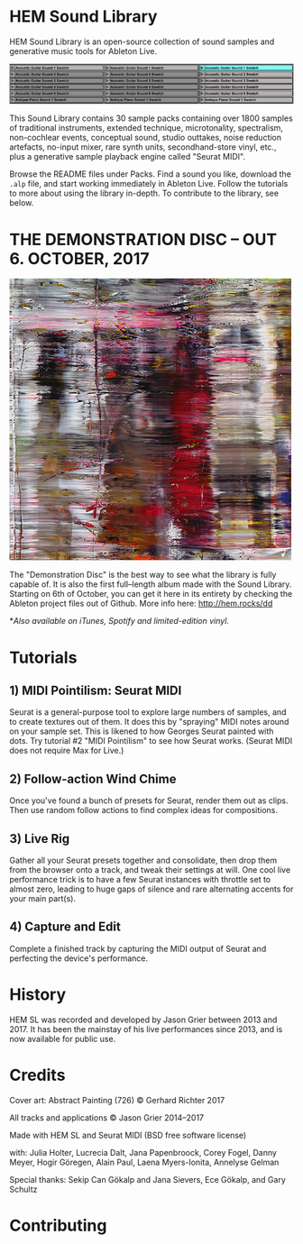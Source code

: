 # HEM Sound Library

HEM Sound Library is an open-source collection of sound samples and generative music tools for Ableton Live.

!["Picture of the wind chime."](Misc/chime-thin.gif "Picture of the wind chime.")

This Sound Library contains 30 sample packs containing over 1800 samples of traditional instruments, extended technique, microtonality, spectralism, non-cochlear events, conceptual sound, studio outtakes, noise reduction artefacts, no-input mixer, rare synth units, secondhand-store vinyl, etc., plus a generative sample playback engine called "Seurat MIDI".

Browse the README files under Packs. Find a sound you like, download the `.alp` file, and start working immediately in Ableton Live. Follow the tutorials to more about using the library in-depth. To contribute to the library, see below.

# THE DEMONSTRATION DISC – OUT 6. OCTOBER, 2017

!["The album cover."](Misc/dd-cover-500.jpg "The album cover.")

The "Demonstration Disc" is the best way to see what the library is fully capable of. It is also the first full–length album made with the Sound Library. Starting on 6th of October, you can get it here in its entirety by checking the Ableton project files out of Github. More info here: http://hem.rocks/dd

\*_Also available on iTunes, Spotify and limited-edition vinyl._

# Tutorials

## 1) MIDI Pointilism: Seurat MIDI

Seurat is a general-purpose tool to explore large numbers of samples, and to create textures out of them. It does this by "spraying" MIDI notes around on your sample set.  This is likened to how Georges Seurat painted with dots. Try tutorial #2 "MIDI Pointilism" to see how Seurat works. (Seurat MIDI does not require Max for Live.)

## 2) Follow-action Wind Chime

Once you've found a bunch of presets for Seurat, render them out as clips. Then use random follow actions to find complex ideas for compositions.

## 3) Live Rig

Gather all your Seurat presets together and consolidate, then drop them from the browser onto a track, and tweak their settings at will. One cool live performance trick is to have a few Seurat instances with throttle set to almost zero, leading to huge gaps of silence and rare alternating accents for your main part(s).

## 4) Capture and Edit

Complete a finished track by capturing the MIDI output of Seurat and perfecting the device's performance.

# History

HEM SL was recorded and developed by Jason Grier between 2013 and 2017. It has been the  mainstay of his live performances since 2013, and is now available for public use.

# Credits

Cover art: Abstract Painting (726) © Gerhard Richter 2017

All tracks and applications © Jason Grier 2014–2017

Made with HEM SL and Seurat MIDI (BSD free software license)

with: Julia Holter, Lucrecia Dalt, Jana Papenbroock, Corey Fogel, Danny Meyer, Hogir Göregen, Alain Paul, Laena Myers-Ionita, Annelyse Gelman

Special thanks: Sekip Can Gökalp and Jana Sievers, Ece Gökalp, and Gary Schultz

# Contributing
